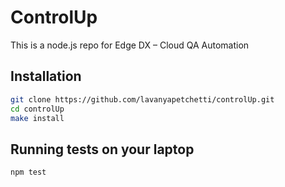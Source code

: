 # ControlUp
This is a node.js repo for Edge DX – Cloud QA Automation

## Installation
```bash
git clone https://github.com/lavanyapetchetti/controlUp.git
cd controlUp
make install
```
## Running tests on your laptop
```bash
npm test
```
